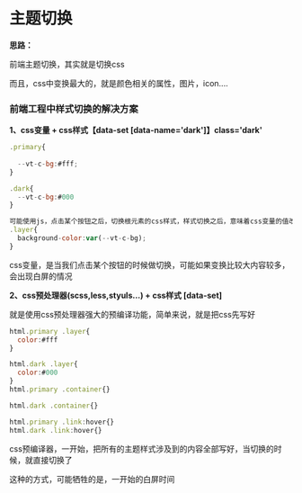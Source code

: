 # 主题切换

**思路：**

前端主题切换，其实就是切换css

而且，css中变换最大的，就是颜色相关的属性，图片，icon....

### 前端工程中样式切换的解决方案

**1、css变量 + css样式【data-set [data-name='dark']】class='dark'**

```javascript
.primary{
  
  --vt-c-bg:#fff;
}

.dark{
  --vt-c-bg:#000
}

可能使用js，点击某个按钮之后，切换根元素的css样式，样式切换之后，意味着css变量的值改变了
.layer{
  background-color:var(--vt-c-bg);
}
```

css变量，是当我们点击某个按钮的时候做切换，可能如果变换比较大内容较多，会出现白屏的情况

**2、css预处理器(scss,less,styuls...) + css样式 [data-set]**

就是使用css预处理器强大的预编译功能，简单来说，就是把css先写好

```javascript
html.primary .layer{
  color:#fff
}

html.dark .layer{
  color:#000
}
html.primary .container{}

html.dark .container{}

html.primary .link:hover{} 
html.dark .link:hover{} 
```

css预编译器，一开始，把所有的主题样式涉及到的内容全部写好，当切换的时候，就直接切换了

这种的方式，可能牺牲的是，一开始的白屏时间









